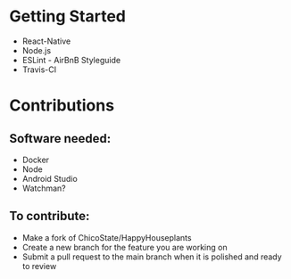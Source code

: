 # Getting Started
- React-Native
- Node.js
- ESLint - AirBnB Styleguide
- Travis-CI

# Contributions
## Software needed:
- Docker
- Node 
- Android Studio
- Watchman? 

## To contribute:
- Make a fork of ChicoState/HappyHouseplants
- Create a new branch for the feature you are working on
- Submit a pull request to the main branch when it is polished and ready to review
